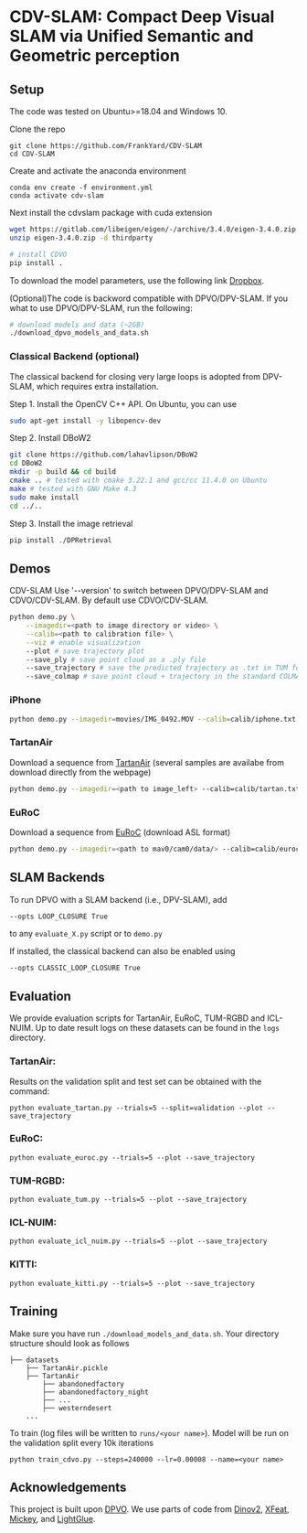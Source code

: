 # CDV-SLAM: Compact Deep Visual SLAM via Unified Semantic and Geometric perception
## Setup
The code was tested on Ubuntu>=18.04 and Windows 10.</br>

Clone the repo
```
git clone https://github.com/FrankYard/CDV-SLAM
cd CDV-SLAM
```
Create and activate the anaconda environment
```
conda env create -f environment.yml
conda activate cdv-slam
```

Next install the cdvslam package with cuda extension
```bash
wget https://gitlab.com/libeigen/eigen/-/archive/3.4.0/eigen-3.4.0.zip
unzip eigen-3.4.0.zip -d thirdparty

# install CDVO
pip install .
```
To download the model parameters, use the following link [Dropbox](https://www.dropbox.com/scl/fo/frlx9r8wy3zb01eqtb5k0/ADoKPJcohVUpz_6gEMaUec0?rlkey=h54d7dxmocysum8efcpeckpa5&st=ipzsphh1&dl=0).

(Optional)The code is backword compatible with DPVO/DPV-SLAM. If you what to use DPVO/DPV-SLAM, run the following:
```bash
# download models and data (~2GB)
./download_dpvo_models_and_data.sh
```

### Classical Backend (optional)

The classical backend for closing very large loops is adopted from DPV-SLAM, which requires extra installation.

Step 1. Install the OpenCV C++ API. On Ubuntu, you can use
```bash
sudo apt-get install -y libopencv-dev
```
Step 2. Install DBoW2
```bash
git clone https://github.com/lahavlipson/DBoW2
cd DBoW2
mkdir -p build && cd build
cmake .. # tested with cmake 3.22.1 and gcc/cc 11.4.0 on Ubuntu
make # tested with GNU Make 4.3
sudo make install
cd ../..
```

Step 3. Install the image retrieval
```bash
pip install ./DPRetrieval
```

## Demos
CDV-SLAM
Use '--version' to switch between DPVO/DPV-SLAM and CDVO/CDV-SLAM. By default use CDVO/CDV-SLAM.

```bash
python demo.py \
    --imagedir=<path to image directory or video> \
    --calib=<path to calibration file> \
    --viz # enable visualization
    --plot # save trajectory plot
    --save_ply # save point cloud as a .ply file
    --save_trajectory # save the predicted trajectory as .txt in TUM format
    --save_colmap # save point cloud + trajectory in the standard COLMAP text format
```

### iPhone
```bash
python demo.py --imagedir=movies/IMG_0492.MOV --calib=calib/iphone.txt --stride=5 --plot --viz
```

### TartanAir
Download a sequence from [TartanAir](https://theairlab.org/tartanair-dataset/) (several samples are availabe from download directly from the webpage)
```bash
python demo.py --imagedir=<path to image_left> --calib=calib/tartan.txt --stride=1 --plot --viz
```

### EuRoC
Download a sequence from [EuRoC](https://projects.asl.ethz.ch/datasets/doku.php?id=kmavvisualinertialdatasets) (download ASL format)
```bash
python demo.py --imagedir=<path to mav0/cam0/data/> --calib=calib/euroc.txt --stride=2 --plot --viz
```

## SLAM Backends
To run DPVO with a SLAM backend (i.e., DPV-SLAM), add
```bash
--opts LOOP_CLOSURE True
```
to any `evaluate_X.py` script or to `demo.py`

If installed, the classical backend can also be enabled using 
```
--opts CLASSIC_LOOP_CLOSURE True
```

## Evaluation
We provide evaluation scripts for TartanAir, EuRoC, TUM-RGBD and ICL-NUIM. Up to date result logs on these datasets can be found in the `logs` directory.

### TartanAir:
Results on the validation split and test set can be obtained with the command:
```
python evaluate_tartan.py --trials=5 --split=validation --plot --save_trajectory
```

### EuRoC:
```
python evaluate_euroc.py --trials=5 --plot --save_trajectory
```

### TUM-RGBD:
```
python evaluate_tum.py --trials=5 --plot --save_trajectory
```

### ICL-NUIM:
```
python evaluate_icl_nuim.py --trials=5 --plot --save_trajectory
```

### KITTI:
```
python evaluate_kitti.py --trials=5 --plot --save_trajectory
```

## Training
Make sure you have run `./download_models_and_data.sh`. Your directory structure should look as follows

```Shell
├── datasets
    ├── TartanAir.pickle
    ├── TartanAir
        ├── abandonedfactory
        ├── abandonedfactory_night
        ├── ...
        ├── westerndesert
    ...
```

To train (log files will be written to `runs/<your name>`). Model will be run on the validation split every 10k iterations
```
python train_cdvo.py --steps=240000 --lr=0.00008 --name=<your name>
```

## Acknowledgements
This project is built upon
[DPVO](https://github.com/princeton-vl/DPVO).
We use parts of code from
[Dinov2](https://github.com/facebookresearch/dinov2),
[XFeat](https://github.com/verlab/accelerated_features),
[Mickey](https://github.com/nianticlabs/mickey),
and [LightGlue](https://github.com/cvg/LightGlue).
